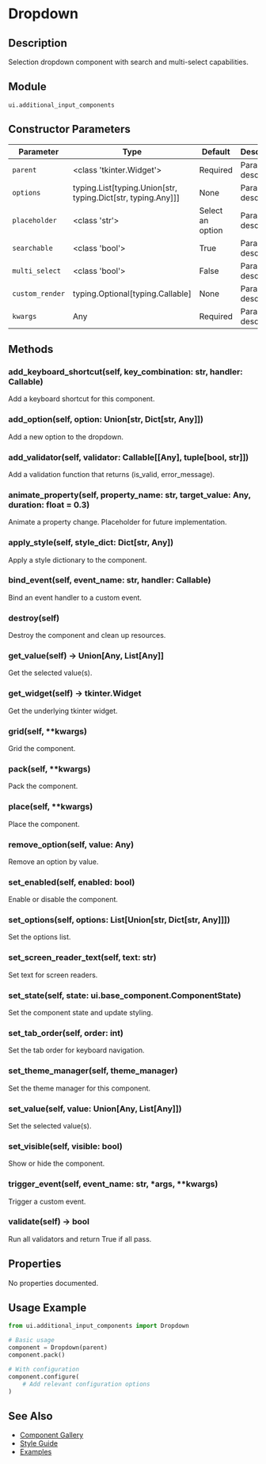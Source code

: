 # Dropdown

## Description
Selection dropdown component with search and multi-select capabilities.

## Module
`ui.additional_input_components`

## Constructor Parameters
| Parameter | Type | Default | Description |
|-----------|------|---------|-------------|
| `parent` | <class 'tkinter.Widget'> | Required | Parameter description |
| `options` | typing.List[typing.Union[str, typing.Dict[str, typing.Any]]] | None | Parameter description |
| `placeholder` | <class 'str'> | Select an option | Parameter description |
| `searchable` | <class 'bool'> | True | Parameter description |
| `multi_select` | <class 'bool'> | False | Parameter description |
| `custom_render` | typing.Optional[typing.Callable] | None | Parameter description |
| `kwargs` | Any | Required | Parameter description |

## Methods
### add_keyboard_shortcut(self, key_combination: str, handler: Callable)
Add a keyboard shortcut for this component.

### add_option(self, option: Union[str, Dict[str, Any]])
Add a new option to the dropdown.

### add_validator(self, validator: Callable[[Any], tuple[bool, str]])
Add a validation function that returns (is_valid, error_message).

### animate_property(self, property_name: str, target_value: Any, duration: float = 0.3)
Animate a property change. Placeholder for future implementation.

### apply_style(self, style_dict: Dict[str, Any])
Apply a style dictionary to the component.

### bind_event(self, event_name: str, handler: Callable)
Bind an event handler to a custom event.

### destroy(self)
Destroy the component and clean up resources.

### get_value(self) -> Union[Any, List[Any]]
Get the selected value(s).

### get_widget(self) -> tkinter.Widget
Get the underlying tkinter widget.

### grid(self, **kwargs)
Grid the component.

### pack(self, **kwargs)
Pack the component.

### place(self, **kwargs)
Place the component.

### remove_option(self, value: Any)
Remove an option by value.

### set_enabled(self, enabled: bool)
Enable or disable the component.

### set_options(self, options: List[Union[str, Dict[str, Any]]])
Set the options list.

### set_screen_reader_text(self, text: str)
Set text for screen readers.

### set_state(self, state: ui.base_component.ComponentState)
Set the component state and update styling.

### set_tab_order(self, order: int)
Set the tab order for keyboard navigation.

### set_theme_manager(self, theme_manager)
Set the theme manager for this component.

### set_value(self, value: Union[Any, List[Any]])
Set the selected value(s).

### set_visible(self, visible: bool)
Show or hide the component.

### trigger_event(self, event_name: str, *args, **kwargs)
Trigger a custom event.

### validate(self) -> bool
Run all validators and return True if all pass.


## Properties
No properties documented.

## Usage Example

```python
from ui.additional_input_components import Dropdown

# Basic usage
component = Dropdown(parent)
component.pack()

# With configuration
component.configure(
    # Add relevant configuration options
)
```

## See Also
- [Component Gallery](../gallery.md)
- [Style Guide](../style-guide/README.md)
- [Examples](../examples/dropdown.py)
